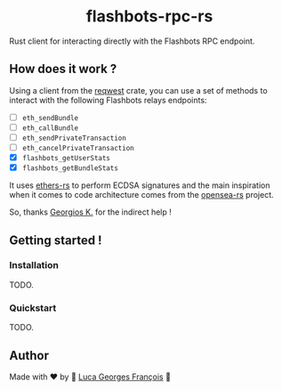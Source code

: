# <h1 align="center"> flashbots-rpc-rs </h1>

Rust client for interacting directly with the Flashbots RPC endpoint.

## How does it work ?

Using a client from the [reqwest](https://crates.io/crates/reqwest) crate, you can use a set of methods to interact with the following Flashbots relays endpoints:

- [ ] `eth_sendBundle`
- [ ] `eth_callBundle`
- [ ] `eth_sendPrivateTransaction`
- [ ] `eth_cancelPrivateTransaction`
- [X] `flashbots_getUserStats`
- [X] `flashbots_getBundleStats`

It uses [ethers-rs](https://github.com/gakonst/ethers-rs) to perform ECDSA signatures and the main inspiration when it comes to code architecture comes from the [opensea-rs](https://github.com/gakonst/opensea-rs) project.

So, thanks [Georgios K.](https://github.com/gakonst) for the indirect help !

## Getting started !

### Installation

TODO.

### Quickstart

TODO.

## Author

Made with ❤️ by 🤖 [Luca Georges François](https://github.com/0xpanoramix) 🤖